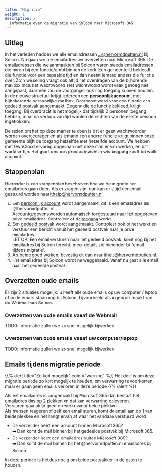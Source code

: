 ```yaml
---
title: "Migratie"
weight: 1
description: >
  Informatie over de migratie van Solcon naar Microsoft 365.
---
```


## Uitleg
In het verleden hadden we alle emailadressen ...@hervormdputten.nl bij Solcon. 
Nu gaan we alle emailadressen overzetten naar Microsoft 365. 
De emailadressen die we aanmaakten bij Solcon waren steeds emailadressen die horen bij een functie/ambt binnen de kerk.
Een gemeentelid bekleedt die functie voor een bepaalde tijd en dan neemt iemand anders die functie over.
Zo'n wisseling vraagt ook altijd het overdragen van de bijhorende mailbox inclusief wachtwoord. 
Het wachtwoord wordt vaak genoeg niet aangepast, daarmee zou de voorganger ook nog toegang kunnen houden.
In de nieuwe structuur krijgt iedereen een **persoonlijk account**, met bijbehorende persoonlijke mailbox.
Daarnaast word voor een functie een gedeeld postvak aangemaakt. Degene die de functie bekleed, krijgt toegang.
Bij overdracht is het mogelijk dat tijdelijk 2 personen toegang hebben, maar na verloop van tijd worden de rechten van de eerste persoon ingetrokken.

De reden om het op deze manier te doen is dat er geen wachtwoorden worden overgedragen en als iemand
een andere functie krijgt binnen onze gemeente blijft de toegang hetzelfde met hetzelfde account.
We hebben met OwnCloud ervaring opgedaan met deze manier van werken, en dat werkt er fijn.
Het geeft ons ook precies inzicht in wie toegang heeft tot welk account.

## Stappenplan

Hieronder is een stappenplan beschreven hoe we de migratie per emailadres gaan doen. 
Als er vragen zijn, dan kan er altijd een email gestuurd worden naar ithelp@hervormdputten.nl

1. Een [persoonlijk account](../../account) wordt aangemaakt, dit is een emailadres als <voornaam>.<achternaam>@hervormdputten.nl.    
    Accountgegevens worden automatisch toegestuurd naar het opgegeven prive emailadres. Controleer of de [toegang](../toegang) werkt.
1. Een [gedeeld postvak](../gedeeldpostvak) wordt aangemaakt. Controleer ook of het werkt en verstuur een bericht vanuit het gedeeld postvak naar je prive emailadres.   
   LET OP: Een email versturen naar het gedeeld postvak, komt nog bij het emailadres bij Solcon terecht, meer details zie hieronder bij 'email tijdens migratie'.
1. Als beide goed werken, bevestig dit dan naar ithelp@hervormdputten.nl.
1. Het emailadres bij Solcon wordt nu weggehaald. Vanaf nu gaat alle email naar het gedeelde postvak.

## Overzetten oude emails

Er zijn 2 situaties mogelijk: u heeft alle oude emails op uw computer / laptop of oude emails staan nog bij Solcon, bijvoorbeeld als u gebruik maakt van de Webmail van Solcon.

### Overzetten van oude emails vanaf de Webmail

TODO: informatie zullen we zo snel mogelijk bijwerken

### Overzetten van oude emails vanaf uw computer/laptop

TODO: informatie zullen we zo snel mogelijk bijwerken

## Emails **tijdens** migratie periode

{{% alert title="Zo kort mogelijk" color="warning" %}}
Het doel is om deze migratie periode zo kort mogelijk te houden, om verwarring te voorkomen, maar er gaan geen emails verloren in deze periode
{{% /alert %}}

Als het emailadres is aangemaakt bij Microsoft 365 dan bestaat het emailadres dus op 2 plekken en dat kan verwarring opleveren.   
Versturen gaat altijd goed en werkt vanaf beide plekken.   
Als mensen reageren of zelf een email sturen, komt de email aan op 1 van beide plekken en het hangt ervan af waar het vandaan verstuurd word.

* De verzender heeft een account binnen Microsoft 365?   
  :arrow_right: Dan komt de mail binnen bij het gedeelde postvak bij Microsoft 365.
* De verzender heeft een emailadres buiten Microsoft 365?   
  :arrow_right: Dan komt de mail binnen bij het @hervormdputten.nl emailadres bij Solcon.
  
In deze periode is het dus nodig om beide postvakken in de gaten te houden.
      